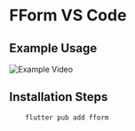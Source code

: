 # FForm VS Code

## Example Usage

![Example Video](assets/example.gif)

## Installation Steps


```bash
    flutter pub add fform
```